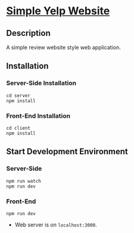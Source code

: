 # [Simple Yelp Website](https://www.youtube.com/watch?v=J01rYl9T3BU)

## Description
A simple review website style web application.

## Installation

### Server-Side Installation
```
cd server
npm install
```

### Front-End Installation
```
cd client
npm install
```

## Start Development Environment

### Server-Side
```
npm run watch
npm run dev
```

### Front-End
```
npm run dev
```
- Web server is on `localhost:3000`.
